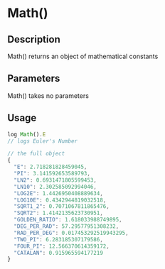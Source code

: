 # Math()

## Description

Math() returns an object of mathematical constants

## Parameters

Math() takes no parameters

## Usage

```javascript
log Math().E
// logs Euler's Number

// the full object
{
  "E": 2.718281828459045,
  "PI": 3.141592653589793,
  "LN2": 0.6931471805599453,
  "LN10": 2.302585092994046,
  "LOG2E": 1.4426950408889634,
  "LOG10E": 0.4342944819032518,
  "SQRT1_2": 0.7071067811865476,
  "SQRT2": 1.4142135623730951,
  "GOLDEN_RATIO": 1.618033988749895,
  "DEG_PER_RAD": 57.29577951308232,
  "RAD_PER_DEG": 0.017453292519943295,
  "TWO_PI": 6.283185307179586,
  "FOUR_PI": 12.566370614359172,
  "CATALAN": 0.915965594177219
}
```

